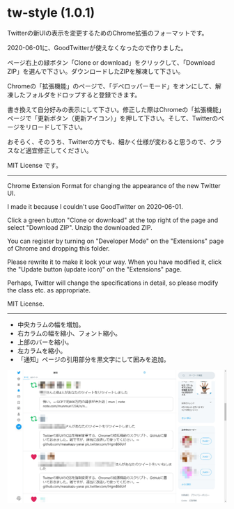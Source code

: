 tw-style (1.0.1)
==========================

Twitterの新UIの表示を変更するためのChrome拡張のフォーマットです。

2020-06-01に、GoodTwitterが使えなくなったので作りました。

ページ右上の緑ボタン「Clone or download」をクリックして、「Download ZIP」を選んで下さい。ダウンロードしたZIPを解凍して下さい。

Chromeの「拡張機能」のページで、「デベロッパーモード」をオンにして、解凍したフォルダをドロップすると登録できます。

書き換えて自分好みの表示にして下さい。修正した際はChromeの「拡張機能」ページで「更新ボタン（更新アイコン）」を押して下さい。そして、Twitterのページをリロードして下さい。

おそらく、そのうち、Twitterの方でも、細かく仕様が変わると思うので、クラスなど適宜修正してください。

MIT License です。

-----

Chrome Extension Format for changing the appearance of the new Twitter UI.

I made it because I couldn't use GoodTwitter on 2020-06-01.

Click a green button "Clone or download" at the top right of the page and select "Download ZIP". Unzip the downloaded ZIP.

You can register by turning on "Developer Mode" on the "Extensions" page of Chrome and dropping this folder.

Please rewrite it to make it look your way. When you have modified it, click the "Update button (update icon)" on the "Extensions" page.

Perhaps, Twitter will change the specifications in detail, so please modify the class etc. as appropriate.

MIT License.

-----

* 中央カラムの幅を増加。
* 右カラムの幅を縮小、フォント縮小。
* 上部のバーを縮小。
* 左カラムを縮小。
* 「通知」ページの引用部分を黒文字にして囲みを追加。

![Screen Shot](ss.jpg)
